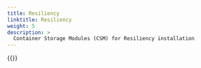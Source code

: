 ```yaml
---
title: Resiliency
linktitle: Resiliency 
weight: 5
description: >
  Container Storage Modules (CSM) for Resiliency installation
--- 
```


{{<include file="content/v1/getting-started/installation/operator/openshift_modules/resiliency.md" Var="powerstore" labels="powerstore">}}
